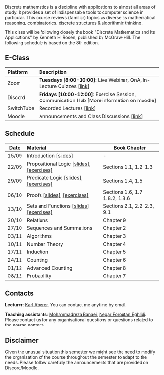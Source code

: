 Discrete mathematics is a discipline with applications to almost all areas of study. It provides a set of indispensable tools to computer science in particular. This course reviews (familiar) topics as diverse as mathematical reasoning, combinatorics, discrete structures & algorithmic thinking.

This class will be following closely the book "Discrete Mathematics and Its Applications" by Kenneth H. Rosen, published by McGraw-Hill. The following schedule is based on the 8th edition.


## E-Class

| Platform | Description  |
|:---------|:-----------|
Zoom | **Tuesdays [8:00-10:00]**: Live Webinar, QnA, In-Lecture Quizzes [[link](https://epfl.zoom.us/j/93750354361)] |
Discord |  **Fridays [10:00-12:00]**: Exercise Session, Communication Hub [More information on moodle] |
SwitchTube | Recorded Lectures [[link](https://tube.switch.ch/channels/355bebaa)]|
Moodle | Announcements and Class Discussions [[link](https://moodle.epfl.ch/course/view.php?id=16329)]|


## Schedule

| Date      |  Material                                             | Book Chapter                   |
|:---------:|:------------------------------------------------------|--------------------------------|
| 15/09     |  Introduction [[slides]][0p]                          |        -                       | 
| 22/09     |  Propositional Logic [[slides]][1p], [[exercises]][1e]| Sections 1.1, 1.2, 1.3         |
| 29/09     |  Predicate Logic [[slides]][2p], [[exercises]][2e]    | Sections 1.4, 1.5              |
| 06/10     |  Proofs [[slides]][3p], [[exercises]][3e]             | Sections 1.6, 1.7, 1.8.2, 1.8.6|
| 13/10     |  Sets and Functions  [[slides]][4p] [[exercises]][4e] | Sections 2.1, 2.2, 2.3, 9.1    |
| 20/10     |  Relations                                            | Chapter 9                      |
| 27/10     |  Sequences and Summations                             | Chapter 2                      |
| 03/11     |  Algorithms                                           | Chapter 3                      |
| 10/11     |  Number Theory                                        | Chapter 4                      |
| 17/11     |  Induction                                            | Chapter 5                      |
| 24/11     |  Counting                                             | Chapter 6                      |  
| 01/12     |  Advanced Counting                                    | Chapter 8                      |
| 08/12     |  Probability                                          | Chapter 7                      |


## Contacts

**Lecturer**: [Karl Aberer](http://lsir.epfl.ch/aberer).
You can contact me anytime by email.

**Teaching assistants**: [Mohammadreza Banaei](https://people.epfl.ch/mohammadreza.banaei), [Negar Foroutan Eghlidi](https://people.epfl.ch/negar.foroutan).
Please contact us for any organisational questions or questions related to the course content.

## Disclaimer

Given the unusual situation this semester we might see the need to modify the organisation of the course throughout the semester to adapt to the needs. Please follow carefully the announcements that are provided on Discord/Moodle.



[0p]: https://github.com/LSIR/AICC-I/blob/master/Lectures/Week%200
[1p]: https://github.com/LSIR/AICC-I/blob/master/Lectures/Week%201
[1e]: https://github.com/LSIR/AICC-I/blob/master/Exercises/Week%201
[2p]: https://github.com/LSIR/AICC-I/blob/master/Lectures/Week%202
[2e]: https://github.com/LSIR/AICC-I/blob/master/Exercises/Week%202
[3p]: https://github.com/LSIR/AICC-I/blob/master/Lectures/Week%203
[3e]: https://github.com/LSIR/AICC-I/blob/master/Exercises/Week%203
[4p]: https://github.com/LSIR/AICC-I/blob/master/Lectures/Week%204
[4e]: https://github.com/LSIR/AICC-I/blob/master/Exercises/Week%204
